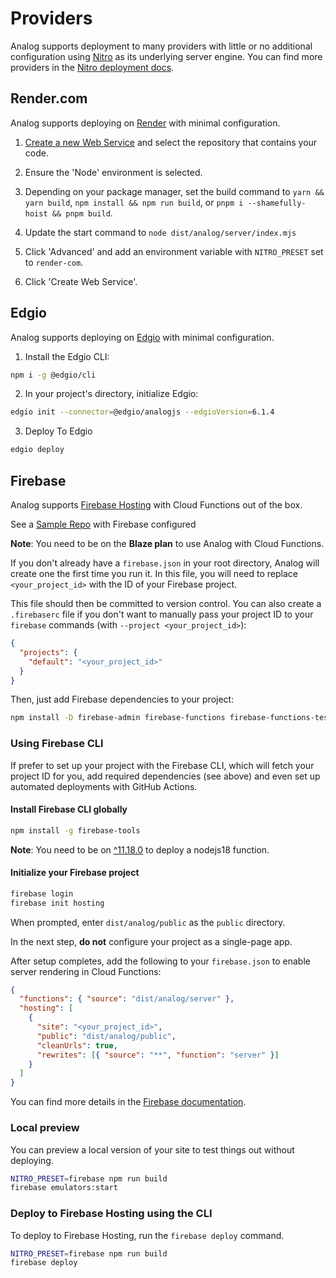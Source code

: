 # Providers

Analog supports deployment to many providers with little or no additional configuration using [Nitro](https://nitro.unjs.io) as its underlying server engine. You can find more providers in the [Nitro deployment docs](https://nitro.unjs.io/deploy).

## Render.com

Analog supports deploying on [Render](https://render.com/) with minimal configuration.

1. [Create a new Web Service](https://dashboard.render.com/select-repo?type=web) and select the repository that contains your code.

2. Ensure the 'Node' environment is selected.

3. Depending on your package manager, set the build command to `yarn && yarn build`, `npm install && npm run build`, or `pnpm i --shamefully-hoist && pnpm build`.

4. Update the start command to `node dist/analog/server/index.mjs`

5. Click 'Advanced' and add an environment variable with `NITRO_PRESET` set to `render-com`.

6. Click 'Create Web Service'.

## Edgio

Analog supports deploying on [Edgio](https://edg.io) with minimal configuration.

1. Install the Edgio CLI:

```bash
npm i -g @edgio/cli
```

2. In your project's directory, initialize Edgio:

```bash
edgio init --connector=@edgio/analogjs --edgioVersion=6.1.4
```

3. Deploy To Edgio

```bash
edgio deploy
```

## Firebase

Analog supports [Firebase Hosting](https://firebase.google.com/docs/hosting) with Cloud Functions out of the box.

See a [Sample Repo](https://github.com/brandonroberts/analog-angular-firebase-example) with Firebase configured

**Note**: You need to be on the **Blaze plan** to use Analog with Cloud Functions.

If you don't already have a `firebase.json` in your root directory, Analog will create one the first time you run it. In this file, you will need to replace `<your_project_id>` with the ID of your Firebase project.

This file should then be committed to version control. You can also create a `.firebaserc` file if you don't want to manually pass your project ID to your `firebase` commands (with `--project <your_project_id>`):

```json [.firebaserc]
{
  "projects": {
    "default": "<your_project_id>"
  }
}
```

Then, just add Firebase dependencies to your project:

```bash
npm install -D firebase-admin firebase-functions firebase-functions-test
```

### Using Firebase CLI

If prefer to set up your project with the Firebase CLI, which will fetch your project ID for you, add required dependencies (see above) and even set up automated deployments with GitHub Actions.

#### Install Firebase CLI globally

```bash
npm install -g firebase-tools
```

**Note**: You need to be on [^11.18.0](https://github.com/firebase/firebase-tools/releases/tag/v11.18.0) to deploy a nodejs18 function.

#### Initialize your Firebase project

```bash
firebase login
firebase init hosting
```

When prompted, enter `dist/analog/public` as the `public` directory.

In the next step, **do not** configure your project as a single-page app.

After setup completes, add the following to your `firebase.json` to enable server rendering in Cloud Functions:

```json [firebase.json]
{
  "functions": { "source": "dist/analog/server" },
  "hosting": [
    {
      "site": "<your_project_id>",
      "public": "dist/analog/public",
      "cleanUrls": true,
      "rewrites": [{ "source": "**", "function": "server" }]
    }
  ]
}
```

You can find more details in the [Firebase documentation](https://firebase.google.com/docs/hosting/quickstart).

### Local preview

You can preview a local version of your site to test things out without deploying.

```bash
NITRO_PRESET=firebase npm run build
firebase emulators:start
```

### Deploy to Firebase Hosting using the CLI

To deploy to Firebase Hosting, run the `firebase deploy` command.

```bash
NITRO_PRESET=firebase npm run build
firebase deploy
```
